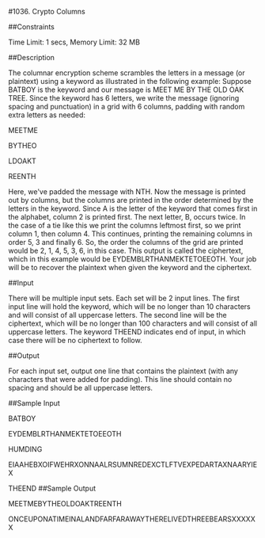 #1036. Crypto Columns

##Constraints

Time Limit: 1 secs, Memory Limit: 32 MB

##Description

The columnar encryption scheme scrambles the letters in a message (or plaintext) using a keyword as illustrated in the following example: Suppose BATBOY is the keyword and our message is MEET ME BY THE OLD OAK TREE. Since the keyword has 6 letters, we write the message (ignoring spacing and punctuation) in a grid with 6 columns, padding with random extra letters as needed:

MEETME

BYTHEO

LDOAKT

REENTH

Here, we've padded the message with NTH. Now the message is printed out by columns, but the columns are printed in the order determined by the letters in the keyword. Since A is the letter of the keyword that comes first in the alphabet, column 2 is printed first. The next letter, B, occurs twice. In the case of a tie like this we print the columns leftmost first, so we print column 1, then column 4. This continues, printing the remaining columns in order 5, 3 and finally 6. So, the order the columns of the grid are printed would be 2, 1, 4, 5, 3, 6, in this case. This output is called the ciphertext, which in this example would be EYDEMBLRTHANMEKTETOEEOTH. Your job will be to recover the plaintext when given the keyword and the ciphertext.

##Input

There will be multiple input sets. Each set will be 2 input lines. The first input line will hold the keyword, which will be no longer than 10 characters and will consist of all uppercase letters. The second line will be the ciphertext, which will be no longer than 100 characters and will consist of all uppercase letters. The keyword THEEND indicates end of input, in which case there will be no ciphertext to follow.

##Output

For each input set, output one line that contains the plaintext (with any characters that were added for padding). This line should contain no spacing and should be all uppercase letters.

##Sample Input

BATBOY

EYDEMBLRTHANMEKTETOEEOTH

HUMDING

EIAAHEBXOIFWEHRXONNAALRSUMNREDEXCTLFTVEXPEDARTAXNAARYIEX

THEEND
##Sample Output

MEETMEBYTHEOLDOAKTREENTH

ONCEUPONATIMEINALANDFARFARAWAYTHERELIVEDTHREEBEARSXXXXXX